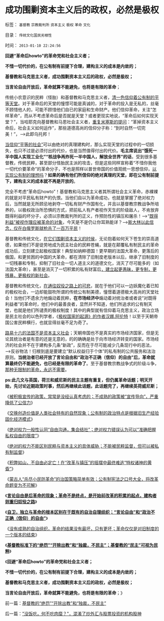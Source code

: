 # 成功围剿资本主义后的政权，必然是极权

标签： `基督教` `宗教裁判所` `资本主义` `极权` `革命` `文化` 

目录： `传统文化国民劣根性`

时间： `2013-01-10 22:24:56`

**回避“革命后howto”的革命党和社会主义者；**

**不惜一切代价的，在公有制有前提下合理，建构主义的成本是内敛的；**

**基督教和马克思主义者，成功围剿资本主义后的政权，必然是极权；**

**当言论自由开放后，革命就算不能避免，也将是有限的革命**；

传统小农意识的民粹（怪胎）和基督教和马克思主义者，[清一色信仰着公有制的平等天堂](http://darthvad.blog.163.com/blog/static/5339947020111128253230/)。对于革命后的天堂的憧憬可能是真诚的，对于革命的投入是无私的，丝毫不顾惜他人的，可能不顾惜他们自已的家庭和生命财产。他们信仰革命，关注“怎样革命”，而从不考虑革命后是否就是天堂？或者更现实地说，“革命后如何实现天堂？”，当哈耶克向基督教和马恩社会主义者，[重复米塞斯的提问](../../../2011/2/3/计划经济内核数学理性主义，米塞斯“社会主义不可运作”和兰格.md)：“革掉资本主义命后，社会主义如何运作”，那些道德高尚的信仰分子称：“到时自然一切完美！”，——>此即乌托邦！

[当信仰“平等的社会”](../../../2009/11/14/小奴意识缔造了中国传统文化.md)可以由绝对的真理建构时，那么实现天堂的过程中的一切损失，也只不过是必须付出的代价，也是当然值得付出的代价。**毛主席说出“饿死一半中国人实现工业化”“核战争再炸死一半中国人，解放全世界”的话**，受到很多基督教，传统民粹，甚至部分怪胎民主派的攻击，但是这些同样宣称着“不惜你我他一切代价要革命”的革命分子，不也是照样以普世帝国的价值观统一思想信仰，[以实现公有制的理想吗](../../../2012/2/4/革命的最终目标为什么总是侵犯私有财产？.md)？**如果的确有他们所信仰的绝对真理的天堂，即在公有制前提下，建构主义的成本就不再是开放的**。

完全不考虑“革命后howto”！基督教和马克思主义者其所谓社会主义革命，赤裸裸的就是对平民私有财产的仇恨。当他们自以为革命成功，也就是掌握了绝对权力后，当然就是无所顾忌地剥夺一切私有财产作国有化，并且以基督教宗教战争所培养的，以极权政治所恐惧的方式，把前私人有产者视作天生的阶级敌人，不肯放弃既得利益的坏分子，必须以宗教裁判所的正义，作预防性的镇压和屠杀！——>“[既得利益”被视作理应被革命的对象](../../../2009/8/28/已得利益者不是敌人而是盟友！.md)，今天是不是仍让你耳熟能详？——>[斯大林以此信念，仅在白俄罗斯就枪杀了一百万平民](../../../2012/10/1/基督教和马克思主义和“资产阶级造的谣”.md)！

基督教和传统文化，[在它们围剿资本主义的时侯](../../../2012/11/20/基督教和传统文化对资本主义的围剿.md)，无论抱着如何天下苍生的崇高道德，如果他们不是徒劳地成为民主社会的民粹苍蝇，就是在颠覆私有制民主的革命成功后，立刻建立起极权国家！典型如纳粹德国！更早期的法国大革命，更落后的俄国，和更贫困的中国的大革命，都在清除了旧制度老版本以后，继承了旧制度的一切残暴和专制，抑制了旧社会一切人道主义的道德文化，消灭了尽可能多的（如法国大革命），甚至是消灭了一切积累的私有财富后[，建立起更愚昧，更专制，更残暴，更极权的新社会](../../../2011/6/4/最不坏定律：没有最坏的，只有更坏的.md)。

基督教和传统文化，[在通往奴役之路上的可悲](../../../2011/4/24/《通往奴役之路》之权威美国和美国的权威.md)，就在于他们可以一边妖魔化着已知的极权社会，一边却能鼓吹所谓的传统公有制美德，憧憬着道德极大高尚的天堂社会！当他们不遗余力地煽动着民粹，**在市场经济中**煽动着对统治者或者说“对既得利益者”的革命时，他们中的最善良者，显然并不知道，他们所追求的公有制天堂，也就是他们所谴责的极权制度！其中的典型就有信仰着马克思主义，政治立场是民主社会的以色列学者，《[极权国家的起源》的作者汉娜.阿伦特](../../../2013/1/3/极权主义即“居安思危的集体主义传统”，马丁神父和汉娜.阿伦特.md)！以至于天朝帝国公害民粹横行，也就显得丝毫不足为奇了。

[路易十六的法国不是资本主义社会](../../../2012/11/13/人权不是相对奴隶的特权，路易十四制造的滔天洪水.md)；天朝帝国也不是真实的市场经济国家，但是无论其统治者是有意的还是无意的，的的确确是处于向市场经济转变的国家。市场经济的社会并不在于建构多几条“新政”，反而在于尽可能减少几条现行中的恶法，——>反谷物法！归根到底是要建立“默认权益归于个体”的私有制的公共服务和法治原则。**当统治者已经开放了言论自由和“政治不正确（信仰）的自由”后，革命就算最终仍不能避免，也已经是有限的革命了**。至于基督教宗教战争式的阶级斗争，[那种无限制的革命，永远不需要](../../../2012/10/5/革命！多少罪恶以自由为名！.md)。

**ps:此几文与英国，荷兰和威尼斯的民主主题有重复，但仍属革命话题；明天开始，先讨论近期政策时事，然后再继续此话题，此话题完了，再继续英荷威尼斯；**

《[被积极宣传的政策，常常是没经认真考虑的；不成熟的政策被“宣传导向”，严重降低了公信力](../../../2013/1/7/被积极宣传的政策，常常是没经认真考虑的.md)》

《[交换创造价值是人类社会特有的自然现象；公有制的政治特点是根据旧生产经验固化经济模式](../../../2013/1/7/公有制政体根据旧经验固化经济模式.md)》

《[绝对权力一般性认同“自由沟通，集会结社”；绝对权力错误认为可以“准确把握私权自由的限度”](../../../2013/1/7/退还赞助费是民粹的腐败，民粹比贪官恶劣一百倍！.md)》

《[绝对的权力不能区别民粹与资本主义的具体威胁；不能被民粹监督，但可以被私有制监督](../../../2013/1/8/绝对的权力过分自信时，不可克服的自卑和恐惧.md)》

《[积弊如山，不自由必定亡！在“改革与镇压”的摇摆中最终难逃“特权诸神的黄昏”](../../../2013/1/8/亡党亡国亡天下的昏君和奸臣只不过背了黑锅.md)》

《[蒙古人“杀尽小民防革命”的治国策略简单有效；公有制宪法之口号大全，将改革命题变为不可解](../../../2013/1/9/蒙古人“杀尽小民防革命”的国策简单有效.md)》

《[**言论自由是后革命的现象；革命不是终点，是开始前改革的积累的起点，建构者则重归奴役之路**](../../../2013/1/9/言论自由是后革命的现象，相当于革命已经成功.md)》

《[**自卫，独立与革命的根本区别在于既有的自治自理组织；“言论自由”和“政治不正确（信仰）的自由”**](../../../2013/1/9/独立与革命的区别，“言论自由”和“政治不正确（信仰）的自由”.md)》

《[没有成熟的自治组织，革命的结果没有最坏，只有更坏；革命仅仅是对旧制度的一个版本的结束](../../../2013/1/10/革命仅仅是对旧制度的一个版本的结束，是旧制度的延续.md)》

《[**基督教标准下的“绝罚”“开除出教”和“独裁，不民主”；基督教的“民主”可视为民粹**](../../../2013/1/10/基督教的“绝罚”“开除出教”和“独裁，不民主”.md)》

《**回避“革命后howto”的革命党和社会主义者；**

**不惜一切代价的，在公有制有前提下合理，建构主义的成本是内敛的；**

**基督教和马克思主义者，成功围剿资本主义后的政权，必然是极权；**

**当言论自由开放后，革命就算不能避免，也将是有限的革命**；》



前一篇：[基督教的“绝罚”“开除出教”和“独裁，不民主”](../../../2013/1/10/基督教的“绝罚”“开除出教”和“独裁，不民主”.md)

后一篇：[&quot;没饭吃，何不吃肉糜？&quot;，混淆了炒外汇与股票投资的机构股神](../../../2013/1/10/没饭吃，何不吃肉糜？，混淆了炒外汇与股票投资的机构股神.md)